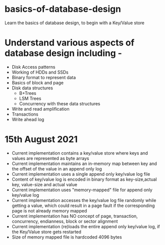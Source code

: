 # basics-of-database-design
Learn the basics of database design, to begin with a Key/Value store

# Understand various aspects of database design including - 
+ Disk Access patterns
+ Working of HDDs and SSDs
+ Binary format to represent data
+ Basics of block and page
+ Disk data structures
  + B+Trees
  + LSM Trees
  + Concurrency with these data structures
+ Write and read amplification
+ Transactions
+ Write ahead log

# 15th August 2021
+ Current implementation contains a key/value store where keys and values are represented as byte arrays
+ Current implementation maintains an in-memory map between key and the offset of the value in an append only log
+ Current implementation uses a single append only key/value log file
+ Content of key/value log is encoded in binary format as key-size,actual key, value-size and actual value
+ Current implementation uses "memory-mapped" file for append only key/value log
+ Current implementation accesses the key/value log file randomly while getting a value, which could result in a page fault if the corresponding page is not already memory mapped
+ Current implementation has NO concept of page, transaction, concurrency, endianness, block or sector alignment
+ Current implementation (re)loads the entire append only key/value log, if the Key/Value store gets restarted
+ Size of memory mapped file is hardcoded 4096 bytes
